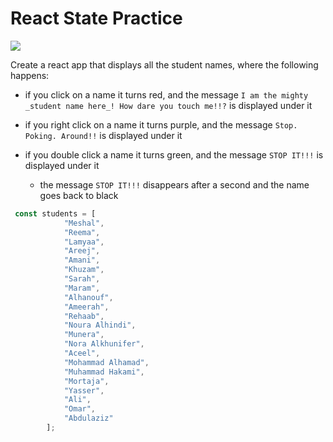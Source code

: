 # React State Practice

![](https://66.media.tumblr.com/70cd59c666abdc6ae0e12a5fcbbfbe96/tumblr_nti3ongAp31uev087o2_400.gif)

Create a react app that displays all the student names, where the following happens:

- if you click on a name it turns red, and the message `I am the mighty _student name here_! How dare you touch me!!?` is displayed under it
- if you right click on a name it turns purple, and the message `Stop. Poking. Around!!` is displayed under it
- if you double click a name it turns green, and the message `STOP IT!!!`  is displayed under it
        
    - the message `STOP IT!!!` disappears after a second and the name goes back to black

```js
 const students = [
            "Meshal",
            "Reema",
            "Lamyaa",
            "Areej",
            "Amani",
            "Khuzam",
            "Sarah",
            "Maram",
            "Alhanouf",
            "Ameerah",
            "Rehaab",
            "Noura Alhindi",
            "Munera",
            "Nora Alkhunifer",
            "Aceel",
            "Mohammad Alhamad",
            "Muhammad Hakami",
            "Mortaja",
            "Yasser",
            "Ali",
            "Omar",
            "Abdulaziz"
        ];
```

